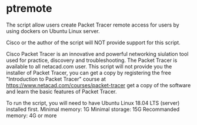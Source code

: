 # ptremote
The script allow users create Packet Tracer remote access for users by using dockers on Ubuntu Linux server.

Cisco or the author of the script will NOT provide support for this script.

Cisco Packet Tracer is an innovative and powerful networking siulation tool used for practice, discovery and troubleshooting.
The Packet Tracer is available to all netacad.com user.
This script will not provide you the installer of Packet Tracer, you can get a copy by registering the free "Introduction to Packet Tracer" course at https://www.netacad.com/courses/packet-tracer get a copy of the software and learn the basic features of Packet Tracer.

To run the script, you will need to have Ubuntu Linux 18.04 LTS (server) installed first.
Minimal memory: 1G
Minimal storage: 15G
Recommanded memory: 4G or more
